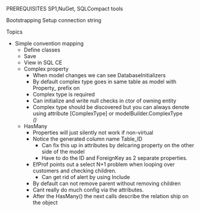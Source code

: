 ﻿PREREQUISITES
SP1,NuGet, SQLCompact tools 

Bootstrapping
Setup connection string


Topics

* Simple convention mapping
  * Define classes
  * Save
  * View in SQL CE
  * Complex property
    * When model changes we can see DatabaseInitializers
    * By default complex type goes in same table as model with Property_ prefix on 
    * Complex type is required
    * Can initialize and write null checks in ctor of owning entity
    * Complex type should be discovered but you can always denote using attribute [ComplexType] or modelBuilder.ComplexType<Address>()
  * HasMany
    * Properties will just silently not work if non-virtual
    * Notice the generated column name Table_ID
      * Can fix this up in attributes by delcaring property on the other side of the model
      * Have to do the ID and ForeignKey as 2 separate properties.
    * EfProf points out a select N+1 problem when looping over customers and checking children.
      * Can get rid of alert by using Include
    * By default can not remove parent without removing children
    * Cant really do much config via the attributes.
    * After the HasMany() the next calls describe the relation ship on the <child> object
    
